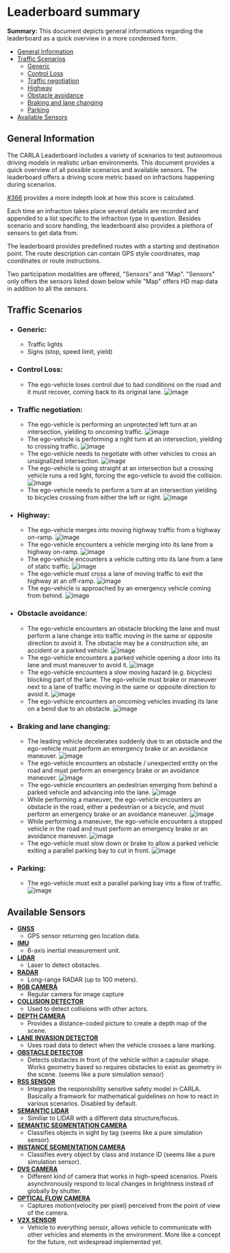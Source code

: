 # Leaderboard summary

**Summary:** This document depicts general informations regarding the leaderboard as a quick overview in a more condensed form.

 - [General Information](#general-information)
 - [Traffic Scenarios](#traffic-scenarios)
   - [Generic](#generic)
   - [Control Loss](#control-loss)
   - [Traffic negotiation](#traffic-negotiation)
   - [Highway](#highway)
   - [Obstacle avoidance](#obstacle-avoidance)
   - [Braking and lane changing](#braking-and-lane-changing)
   - [Parking](#parking)
 - [Available Sensors](#available-sensors)


## General Information

The CARLA Leaderboard includes a variety of scenarios to test autonomous driving models in realistic urban environments. This document provides a quick overview of all possible scenarios and available sensors.
The leaderboard offers a driving score metric based on infractions happening during scenarios. 

[#366](https://github.com/una-auxme/paf/issues/366) provides a more indepth look at how this score is calculated.

Each time an infraction takes place several details are recorded and appended to a list specific to the infraction type in question. Besides scenario and score handling, the leaderboard also provides a plethora of sensors to get data from.

The leaderboard provides predefined routes with a starting and destination point. The route description can contain GPS style coordinates, map coordinates or route instructions.

Two participation modalities are offered, "Sensors" and "Map". "Sensors" only offers the sensors listed down below while "Map" offers HD map data in addition to all the sensors.

## Traffic Scenarios

- ### **Generic:**
    
    - Traffic lights
    - Signs (stop, speed limit, yield)
      
- ### **Control Loss:**
    
    - The ego-vehicle loses control due to bad conditions on the road and it must recover, coming back to its original lane.
      ![image](https://leaderboard.carla.org/assets/images/TR01.png)
    
- ### **Traffic negotiation:**
    
    - The ego-vehicle is performing an unprotected left turn at an intersection, yielding to oncoming traffic.
      ![image](https://leaderboard.carla.org/assets/images/TR08.png)
    - The ego-vehicle is performing a right turn at an intersection, yielding to crossing traffic.
      ![image](https://leaderboard.carla.org/assets/images/TR09.png)
    - The ego-vehicle needs to negotiate with other vehicles to cross an unsignalized intersection.
      ![image](https://leaderboard.carla.org/assets/images/TR10.png)
    - The ego-vehicle is going straight at an intersection but a crossing vehicle runs a red light, forcing the ego-vehicle to avoid the collision.
      ![image](https://leaderboard.carla.org/assets/images/TR07.png)
    - The ego-vehicle needs to perform a turn at an intersection yielding to bicycles crossing from either the left or right.
      ![image](https://leaderboard.carla.org/assets/images/TR13.png)
    
- ### **Highway:**
    
    - The ego-vehicle merges into moving highway traffic from a highway on-ramp.
      ![image](https://leaderboard.carla.org/assets/images/TR18.png)
    - The ego-vehicle encounters a vehicle merging into its lane from a highway on-ramp.
      ![image](https://leaderboard.carla.org/assets/images/TR19.png)
    - The ego-vehicle encounters a vehicle cutting into its lane from a lane of static traffic.
      ![image](https://leaderboard.carla.org/assets/images/TR20.png)
    - The ego-vehicle must cross a lane of moving traffic to exit the highway at an off-ramp.
      ![image](https://leaderboard.carla.org/assets/images/TR21.png)
    - The ego-vehicle is approached by an emergency vehicle coming from behind.
      ![image](https://leaderboard.carla.org/assets/images/TR23.png)
    
- ### **Obstacle avoidance:**
    
    - The ego-vehicle encounters an obstacle blocking the lane and must perform a lane change into traffic moving in the same or opposite direction to avoid it. The obstacle may be a construction site, an accident or a parked vehicle.
      ![image](https://leaderboard.carla.org/assets/images/TR14.png)
    - The ego-vehicle encounters a parked vehicle opening a door into its lane and must maneuver to avoid it.
      ![image](https://leaderboard.carla.org/assets/images/TR15.png)
    - The ego-vehicle encounters a slow moving hazard (e.g. bicycles) blocking part of the lane. The ego-vehicle must brake or maneuver next to a lane of traffic moving in the same or opposite direction to avoid it.
      ![image](https://leaderboard.carla.org/assets/images/TR16.png)
    - The ego-vehicle encounters an oncoming vehicles invading its lane on a bend due to an obstacle.
      ![image](https://leaderboard.carla.org/assets/images/TR22.png)
    
- ### **Braking and lane changing:**
    
    - The leading vehicle decelerates suddenly due to an obstacle and the ego-vehicle must perform an emergency brake or an avoidance maneuver.
      ![image](https://leaderboard.carla.org/assets/images/TR02.png)
    - The ego-vehicle encounters an obstacle / unexpected entity on the road and must perform an emergency brake or an avoidance maneuver.
      ![image](https://leaderboard.carla.org/assets/images/TR03.png)
    - The ego-vehicle encounters an pedestrian emerging from behind a parked vehicle and advancing into the lane.
      ![image](https://leaderboard.carla.org/assets/images/TR17.png)
    - While performing a maneuver, the ego-vehicle encounters an obstacle in the road, either a pedestrian or a bicycle, and must perform an emergency brake or an avoidance maneuver.
      ![image](https://leaderboard.carla.org/assets/images/TR04.png)
    - While performing a maneuver, the ego-vehicle encounters a stopped vehicle in the road and must perform an emergency brake or an avoidance maneuver.
      ![image](https://leaderboard.carla.org/assets/images/TR19a.png)
    - The ego-vehicle must slow down or brake to allow a parked vehicle exiting a parallel parking bay to cut in front.
      ![image](https://leaderboard.carla.org/assets/images/TR12.png)
    
- ### **Parking:**
    
    - The ego-vehicle must exit a parallel parking bay into a flow of traffic.
      ![image](https://leaderboard.carla.org/assets/images/TR11.png)

## Available Sensors

  - **[GNSS](https://carla.readthedocs.io/en/latest/ref_sensors/#gnss-sensor)**
    - GPS sensor returning geo location data.
  - **[IMU](https://carla.readthedocs.io/en/latest/ref_sensors/#imu-sensor)**
    - 6-axis inertial measurement unit.
  - **[LIDAR](https://carla.readthedocs.io/en/latest/ref_sensors/#lidar-sensor)**
    - Laser to detect obstacles.
  - **[RADAR](https://carla.readthedocs.io/en/latest/ref_sensors/#radar-sensor)**
    - Long-range RADAR (up to 100 meters).
  - **[RGB CAMERA](https://carla.readthedocs.io/en/latest/ref_sensors/#rgb-camera)**
    - Regular camera for image capture
  - **[COLLISION DETECTOR](https://carla.readthedocs.io/en/latest/ref_sensors/#collision-detector)**
    - Used to detect collisions with other actors.
  - **[DEPTH CAMERA](https://carla.readthedocs.io/en/latest/ref_sensors/#depth-camera)**
    - Provides a distance-coded picture to create a depth map of the scene.
  - **[LANE INVASION DETECTOR](https://carla.readthedocs.io/en/latest/ref_sensors/#lane-invasion-detector)**
    - Uses road data to detect when the vehicle crosses a lane marking.
  - **[OBSTACLE DETECTOR](https://carla.readthedocs.io/en/latest/ref_sensors/#obstacle-detector)**
    - Detects obstacles in front of the vehicle within a capsular shape. Works geometry based so requires obstacles to exist as geometry in the scene. (seems like a pure simulation sensor)
  - **[RSS SENSOR](https://carla.readthedocs.io/en/latest/ref_sensors/#rss-sensor)**
    - Integrates the responisbility sensitive safety model in CARLA. Basically a framwork for mathematical guidelines on how to react in various scenarios. Disabled by default.
  - **[SEMANTIC LIDAR](https://carla.readthedocs.io/en/latest/ref_sensors/#semantic-lidar-sensor)**
    - Similiar to LIDAR with a different data structure/focus.
  - **[SEMANTIC SEGMENTATION CAMERA](https://carla.readthedocs.io/en/latest/ref_sensors/#semantic-segmentation-camera)**
    - Classifies objects in sight by tag (seems like a pure simulation sensor).
  - **[INSTANCE SEGMENTATION CAMERA](https://carla.readthedocs.io/en/latest/ref_sensors/#instance-segmentation-camera)**
    - Classifies every object by class and instance ID (seems like a pure simulation sensor).
  - **[DVS CAMERA](https://carla.readthedocs.io/en/latest/ref_sensors/#dvs-camera)**
    - Different kind of camera that works in high-speed scenarios. Pixels asynchronously respond to local changes in brightness instead of globally by shutter.
  - **[OPTICAL FLOW CAMERA](https://carla.readthedocs.io/en/latest/ref_sensors/#optical-flow-camera)**
    - Captures motion(velocity per pixel) perceived from the point of view of the camera.
  - **[V2X SENSOR](https://carla.readthedocs.io/en/latest/ref_sensors/#v2x-sensor)**
    - Vehicle to everything sensor, allows vehicle to communicate with other vehicles and elements in the environment. More like a concept for the future, not widespread implemented yet.
